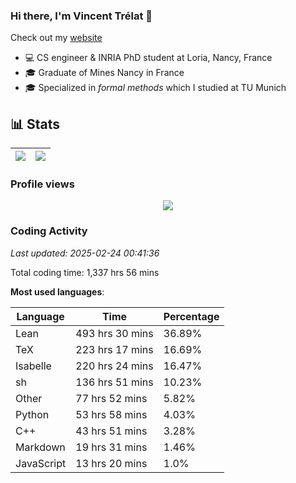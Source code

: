 ### Hi there, I'm Vincent Trélat 👋

Check out my [website](https://vtrelat.github.io)

-   💻 CS engineer & INRIA PhD student at Loria, Nancy, France
-   🎓 Graduate of Mines Nancy in France
-   🎓 Specialized in _formal methods_ which I studied at TU Munich

## 📊 **Stats**

| <img align="center" src="https://readme-stats.clckblog.space/api?username=VTrelat&show_icons=true&include_all_commits=true&theme=tokyonight&hide_border=true" /> | <img align="center" src="https://readme-stats.clckblog.space/api/top-langs/?username=VTrelat&layout=compact&theme=tokyonight&hide_border=true" /> |
| ---------------------------------------------------------------------------------------------------------------------------------------------------------------- | ------------------------------------------------------------------------------------------------------------------------------------------------- |

### Profile views

<p align="center">
 <img src="https://profile-counter.glitch.me/VTrelat/count.svg" />
</p>

<!--automations-->
### Coding Activity
_Last updated: 2025-02-24 00:41:36_

Total coding time: 1,337 hrs 56 mins

**Most used languages**:

| Language | Time | Percentage |
| ------------- | ------------- | ------------- |
| Lean | 493 hrs 30 mins | 36.89% |
| TeX | 223 hrs 17 mins | 16.69% |
| Isabelle | 220 hrs 24 mins | 16.47% |
| sh | 136 hrs 51 mins | 10.23% |
| Other | 77 hrs 52 mins | 5.82% |
| Python | 53 hrs 58 mins | 4.03% |
| C++ | 43 hrs 51 mins | 3.28% |
| Markdown | 19 hrs 31 mins | 1.46% |
| JavaScript | 13 hrs 20 mins | 1.0% |

